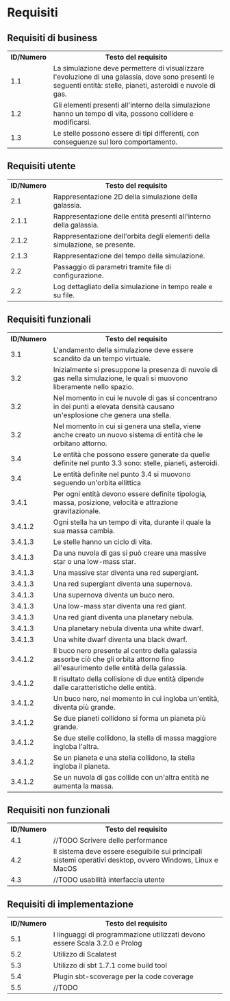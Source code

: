 # Requisiti

## Requisiti di business
<table>
<tr><th>ID/Numero</th><th>Testo del requisito</th></tr>
<tr><td>1.1</td><td>La simulazione deve permettere di visualizzare l'evoluzione di una galassia, dove sono presenti le seguenti entità: stelle, pianeti, asteroidi e nuvole di gas.</td></tr>
<tr><td>1.2</td><td>Gli elementi presenti all'interno della simulazione hanno un tempo di vita, possono collidere e modificarsi.</td></tr>
<tr><td>1.3</td><td>Le stelle possono essere di tipi differenti, con conseguenze sul loro comportamento.</td></tr>
</table>

## Requisiti utente
<table>
<tr><th>ID/Numero</th><th>Testo del requisito</th></tr>
<tr><td>2.1</td><td>Rappresentazione 2D della simulazione della galassia.</td></tr>
<tr><td>2.1.1</td><td>Rappresentazione delle entità presenti all'interno della galassia.</td></tr>
<tr><td>2.1.2</td><td>Rappresentazione dell'orbita degli elementi della simulazione, se presente.</td></tr>
<tr><td>2.1.3</td><td>Rappresentazione del tempo della simulazione.</td></tr>
<tr><td>2.2</td><td>Passaggio di parametri tramite file di configurazione.</td></tr>
<tr><td>2.2</td><td>Log dettagliato della simulazione in tempo reale e su file.</td></tr>
</table>

## Requisiti funzionali
<table>
<tr><th>ID/Numero</th><th>Testo del requisito</th></tr>
<tr><td>3.1</td><td>L'andamento della simulazione deve essere scandito da un tempo virtuale.</td></tr>
<tr><td>3.2</td><td>Inizialmente si presuppone la presenza di nuvole di gas nella simulazione, le quali si muovono liberamente nello spazio.</td></tr>
<tr><td>3.2</td><td>Nel momento in cui le nuvole di gas si concentrano in dei punti a elevata densità causano un'esplosione che genera una stella.</td></tr>
<tr><td>3.2</td><td>Nel momento in cui si genera una stella, viene anche creato un nuovo sistema di entità che le orbitano attorno.</td></tr>
<tr><td>3.4</td><td>Le entità che possono essere generate da quelle definite nel punto 3.3 sono: stelle, pianeti, asteroidi.
</td></tr>
<tr><td>3.4</td><td>Le entità definite nel punto 3.4 si muovono seguendo un'orbita ellittica</td></tr>
<tr><td>3.4.1</td><td>
Per ogni entità devono essere definite tipologia, massa, posizione, velocità e attrazione gravitazionale.
</td></tr>
<tr><td>3.4.1.2</td><td>
Ogni stella ha un tempo di vita, durante il quale la sua massa cambia.
</td></tr>
<tr><td>3.4.1.3</td><td>
Le stelle hanno un ciclo di vita.
</td></tr>
<tr><td>3.4.1.3</td><td>
Da una nuvola di gas si può creare una massive star o una low-mass star.
</td></tr>
<tr><td>3.4.1.3</td><td>
Una massive star diventa una red supergiant.
</td></tr>
<tr><td>3.4.1.3</td><td>
Una red supergiant diventa una supernova.
</td></tr>
<tr><td>3.4.1.3</td><td>
Una supernova diventa un buco nero.
</td></tr>
<tr><td>3.4.1.3</td><td>
Una low-mass star diventa una red giant.
</td></tr>
<tr><td>3.4.1.3</td><td>
Una red giant diventa una planetary nebula.
</td></tr>
<tr><td>3.4.1.3</td><td>
Una planetary nebula diventa una white dwarf.
</td></tr>
<tr><td>3.4.1.3</td><td>
Una white dwarf diventa una black dwarf.
</td></tr>
<tr><td>3.4.1.2</td><td>
Il buco nero presente al centro della galassia assorbe ciò che gli orbita attorno fino all'esaurimento delle entità della galassia.
</td></tr>
<tr><td>3.4.1.2</td><td>
Il risultato della collisione di due entità dipende dalle caratteristiche delle entità.
</td></tr>
<tr><td>3.4.1.2</td><td>
Un buco nero, nel momento in cui ingloba un'entità, diventa più grande.
</td></tr>
<tr><td>3.4.1.2</td><td>
Se due pianeti collidono si forma un pianeta più grande.
</td></tr>
<tr><td>3.4.1.2</td><td>
Se due stelle collidono, la stella di massa maggiore ingloba l'altra.
</td></tr>
<tr><td>3.4.1.2</td><td>
Se un pianeta e una stella collidono, la stella ingloba il pianeta.
</td></tr>
<tr><td>3.4.1.2</td><td>
Se un nuvola di gas collide con un'altra entità ne aumenta la massa.
</td></tr>
</table>

## Requisiti non funzionali
<table>
<tr><th>ID/Numero</th><th>Testo del requisito</th></tr>
<tr><td>4.1</td><td>//TODO Scrivere delle performance</td></tr>
<tr><td>4.2</td><td>Il sistema deve essere eseguibile sui principali sistemi operativi desktop, ovvero Windows, Linux e MacOS</td></tr>
<tr><td>4.3</td><td>//TODO usabilità interfaccia utente</td></tr>
</table>


## Requisiti di implementazione
<table>
<tr><th>ID/Numero</th><th>Testo del requisito</th></tr>
<tr><td>5.1</td><td>I linguaggi di programmazione utilizzati devono essere Scala 3.2.0 e Prolog</td></tr>
<tr><td>5.2</td><td>Utilizzo di Scalatest</td></tr>
<tr><td>5.3</td><td>Utilizzo di sbt 1.7.1 come build tool</td></tr>
<tr><td>5.4</td><td>Plugin sbt-scoverage per la code coverage</td></tr>
<tr><td>5.5</td><td>//TODO</td></tr>
</table>
